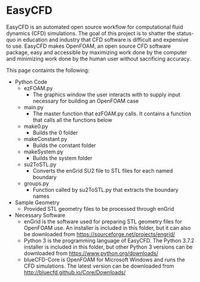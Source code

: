 # EasyCFD
EasyCFD is an automated open source workflow for computational fluid dynamics (CFD) simulations. The goal of this project is to shatter the status-quo in education and industry that CFD software is difficult and expensive to use. EasyCFD makes OpenFOAM, an open source CFD software package, easy and accessible by maximizing work done by the computer and minimizing work done by the human user without sacrificing accuracy.

This page containts the following:
* Python Code
   * ezFOAM.py
      * The graphics window the user interacts with to supply input necessary for building an OpenFOAM case
   * main.py
      * The master function that ezFOAM.py calls. It contains a function that calls all the functions below
   * make0.py
      * Builds the 0 folder
   * makeConstant.py
      * Builds the constant folder
   * makeSystem.py
      * Builds the system folder
   * su2ToSTL.py
      * Converts the enGrid SU2 file to STL files for each named boundary
   * groups.py
      * Function called by su2ToSTL.py that extracts the boundary names
* Sample Geometry
   * Provided STL geometry files to be processed through enGrid
* Necessary Software
   * enGrid is the software used for preparing STL geometry files for OpenFOAM use. An installer is included in this folder, but it can also be downloaded from https://sourceforge.net/projects/engrid/
   * Python 3 is the programming language of EasyCFD. The Python 3.7.2 installer is included in this folder, but other Python 3 versions can be downloaded from https://www.python.org/downloads/ 
   * blueCFD-Core is OpenFOAM for Microsoft Windows and runs the CFD simulations. The latest version can be downloaded from http://bluecfd.github.io/Core/Downloads/
      
      
      
